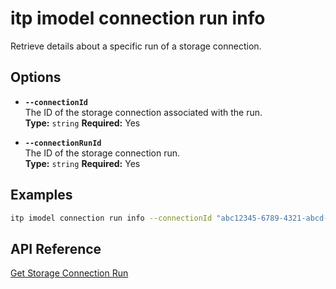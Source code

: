 # itp imodel connection run info

Retrieve details about a specific run of a storage connection.

## Options

- **`--connectionId`**  
  The ID of the storage connection associated with the run.  
  **Type:** `string` **Required:** Yes

- **`--connectionRunId`**  
  The ID of the storage connection run.  
  **Type:** `string` **Required:** Yes

## Examples

```bash
itp imodel connection run info --connectionId "abc12345-6789-4321-abcd-9876543210ef" --connectionRunId "run98765-4321-abcd-1234-567890abcdef"
```

## API Reference

[Get Storage Connection Run](https://developer.bentley.com/apis/synchronization/operations/get-storage-connection-run/)
